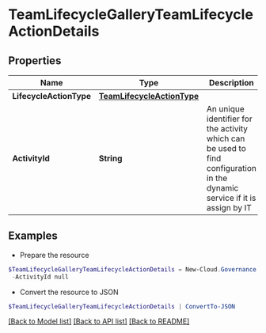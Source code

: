 # TeamLifecycleGalleryTeamLifecycleActionDetails
## Properties

Name | Type | Description | Notes
------------ | ------------- | ------------- | -------------
**LifecycleActionType** | [**TeamLifecycleActionType**](TeamLifecycleActionType.md) |  | [optional] 
**ActivityId** | **String** | An unique identifier for the activity which can be used to find configuration in the dynamic service if it is assign by IT | [optional] 

## Examples

- Prepare the resource
```powershell
$TeamLifecycleGalleryTeamLifecycleActionDetails = New-Cloud.Governance.ClientTeamLifecycleGalleryTeamLifecycleActionDetails  -LifecycleActionType null `
 -ActivityId null
```

- Convert the resource to JSON
```powershell
$TeamLifecycleGalleryTeamLifecycleActionDetails | ConvertTo-JSON
```

[[Back to Model list]](../README.md#documentation-for-models) [[Back to API list]](../README.md#documentation-for-api-endpoints) [[Back to README]](../README.md)

